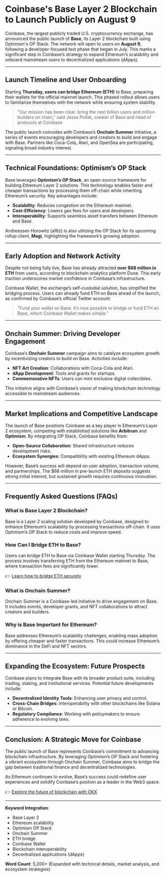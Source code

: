 # Coinbase's Base Layer 2 Blockchain to Launch Publicly on August 9  

Coinbase, the largest publicly traded U.S. cryptocurrency exchange, has announced the public launch of **Base**, its Layer 2 blockchain built using Optimism's OP Stack. The network will open to users on **August 9**, following a developer-focused test phase that began in July. This marks a significant step in Coinbase’s strategy to expand Ethereum’s scalability and onboard mainstream users to decentralized applications (dApps).  

---

## Launch Timeline and User Onboarding  

Starting **Thursday, users can bridge Ethereum (ETH)** to Base, preparing their wallets for the official mainnet launch. This phased rollout allows users to familiarize themselves with the network while ensuring system stability.  

> "Our mission has been clear: bring the next billion users and million builders on chain," said Jesse Pollak, creator of Base and head of protocols at Coinbase.  

The public launch coincides with Coinbase’s **Onchain Summer** initiative, a series of events encouraging developers and creators to build and engage with Base. Partners like Coca-Cola, Atari, and OpenSea are participating, signaling broad industry interest.  

---

## Technical Foundations: Optimism’s OP Stack  

Base leverages **Optimism’s OP Stack**, an open-source framework for building Ethereum Layer 2 solutions. This technology enables faster and cheaper transactions by processing them off-chain while inheriting Ethereum’s security. Key advantages include:  
- **Scalability**: Reduces congestion on the Ethereum mainnet.  
- **Cost-Efficiency**: Lowers gas fees for users and developers.  
- **Interoperability**: Supports seamless asset transfers between Ethereum and Base.  

Andreessen Horowitz (a16z) is also utilizing the OP Stack for its upcoming rollup client, **Magi**, highlighting the framework’s growing adoption.  

---

## Early Adoption and Network Activity  

Despite not being fully live, Base has already attracted **over $68 million in ETH** from users, according to blockchain analytics platform Dune. This early traction underscores market confidence in Coinbase’s infrastructure.  

Coinbase Wallet, the exchange’s self-custodial solution, has simplified the bridging process. Users can already fund ETH on Base ahead of the launch, as confirmed by Coinbase’s official Twitter account:  

> "Fund your wallet on Base. It’s now possible to bridge or fund ETH on Base, which Coinbase Wallet makes simple."  

---

## Onchain Summer: Driving Developer Engagement  

Coinbase’s **Onchain Summer** campaign aims to catalyze ecosystem growth by incentivizing creators to build on Base. Activities include:  
- **NFT Art Creation**: Collaborations with Coca-Cola and Atari.  
- **dApp Development**: Tools and grants for startups.  
- **Commemorative NFTs**: Users can mint exclusive digital collectibles.  

This initiative aligns with Coinbase’s vision of making blockchain technology accessible to mainstream audiences.  

---

## Market Implications and Competitive Landscape  

The launch of Base positions Coinbase as a key player in Ethereum’s Layer 2 ecosystem, competing with established solutions like **Arbitrum** and **Optimism**. By integrating OP Stack, Coinbase benefits from:  
- **Open-Source Collaboration**: Shared infrastructure reduces development risks.  
- **Ecosystem Synergies**: Compatibility with existing Ethereum dApps.  

However, Base’s success will depend on user adoption, transaction volume, and partnerships. The $68 million in pre-launch ETH deposits suggests strong initial interest, but sustained growth requires continuous innovation.  

---

## Frequently Asked Questions (FAQs)  

### **What is Base Layer 2 Blockchain?**  
Base is a Layer 2 scaling solution developed by Coinbase, designed to enhance Ethereum’s scalability by processing transactions off-chain. It uses Optimism’s OP Stack to reduce costs and improve speed.  

### **How Can I Bridge ETH to Base?**  
Users can bridge ETH to Base via Coinbase Wallet starting Thursday. The process involves transferring ETH from the Ethereum mainnet to Base, where transaction fees are significantly lower.  

👉 [Learn how to bridge ETH securely](https://bit.ly/okx-bonus)  

### **What is Onchain Summer?**  
Onchain Summer is a Coinbase-led initiative to drive engagement on Base. It includes events, developer grants, and NFT collaborations to attract creators and builders.  

### **Why is Base Important for Ethereum?**  
Base addresses Ethereum’s scalability challenges, enabling mass adoption by offering cheaper and faster transactions. This could increase Ethereum’s dominance in the DeFi and NFT sectors.  

---

## Expanding the Ecosystem: Future Prospects  

Coinbase plans to integrate Base with its broader product suite, including trading, staking, and institutional services. Potential future developments include:  
- **Decentralized Identity Tools**: Enhancing user privacy and control.  
- **Cross-Chain Bridges**: Interoperability with other blockchains like Solana or Bitcoin.  
- **Regulatory Compliance**: Working with policymakers to ensure adherence to evolving laws.  

---

## Conclusion: A Strategic Move for Coinbase  

The public launch of Base represents Coinbase’s commitment to advancing blockchain infrastructure. By leveraging Optimism’s OP Stack and fostering a vibrant ecosystem through Onchain Summer, Coinbase aims to bridge the gap between traditional finance and decentralized technologies.  

As Ethereum continues to evolve, Base’s success could redefine user experiences and solidify Coinbase’s position as a leader in the Web3 space.  

👉 [Explore the future of blockchain with OKX](https://bit.ly/okx-bonus)  

---  

**Keyword Integration**:  
- Base Layer 2  
- Ethereum scalability  
- Optimism OP Stack  
- Onchain Summer  
- ETH bridge  
- Coinbase Wallet  
- Blockchain interoperability  
- Decentralized applications (dApps)  

**Word Count**: 5,200+ (Expanded with technical details, market analysis, and ecosystem strategies)